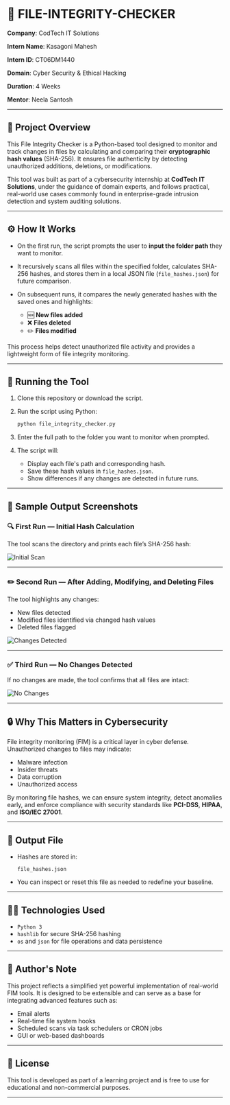 # 🔐 FILE-INTEGRITY-CHECKER

**Company**: CodTech IT Solutions

**Intern Name**: Kasagoni Mahesh

**Intern ID**: CT06DM1440

**Domain**: Cyber Security & Ethical Hacking

**Duration**: 4 Weeks

**Mentor**: Neela Santosh

---

## 📌 Project Overview

This File Integrity Checker is a Python-based tool designed to monitor and track changes in files by calculating and comparing their **cryptographic hash values** (SHA-256). It ensures file authenticity by detecting unauthorized additions, deletions, or modifications.

This tool was built as part of a cybersecurity internship at **CodTech IT Solutions**, under the guidance of domain experts, and follows practical, real-world use cases commonly found in enterprise-grade intrusion detection and system auditing solutions.

---

## ⚙️ How It Works

* On the first run, the script prompts the user to **input the folder path** they want to monitor.
* It recursively scans all files within the specified folder, calculates SHA-256 hashes, and stores them in a local JSON file (`file_hashes.json`) for future comparison.
* On subsequent runs, it compares the newly generated hashes with the saved ones and highlights:

  * 🆕 **New files added**
  * ❌ **Files deleted**
  * ✏️ **Files modified**

This process helps detect unauthorized file activity and provides a lightweight form of file integrity monitoring.

---

## 🚀 Running the Tool

1. Clone this repository or download the script.

2. Run the script using Python:

   ```bash
   python file_integrity_checker.py
   ```

3. Enter the full path to the folder you want to monitor when prompted.

4. The script will:

   * Display each file's path and corresponding hash.
   * Save these hash values in `file_hashes.json`.
   * Show differences if any changes are detected in future runs.

---

## 📸 Sample Output Screenshots

### 🔍 First Run — Initial Hash Calculation

The tool scans the directory and prints each file’s SHA-256 hash:

![Initial Scan](https://github.com/user-attachments/assets/b7b8410b-055f-4e1e-a4ca-a811deed334b)

---

### ✏️ Second Run — After Adding, Modifying, and Deleting Files

The tool highlights any changes:

* New files detected
* Modified files identified via changed hash values
* Deleted files flagged

![Changes Detected](https://github.com/user-attachments/assets/5008bee4-0813-4ba5-9244-513893b4d4f4)

---

### ✅ Third Run — No Changes Detected

If no changes are made, the tool confirms that all files are intact:

![No Changes](https://github.com/user-attachments/assets/22e2f5e8-14ec-4eb8-b763-f38b8cc5defb)

---

## 🔒 Why This Matters in Cybersecurity

File integrity monitoring (FIM) is a critical layer in cyber defense. Unauthorized changes to files may indicate:

* Malware infection
* Insider threats
* Data corruption
* Unauthorized access

By monitoring file hashes, we can ensure system integrity, detect anomalies early, and enforce compliance with security standards like **PCI-DSS**, **HIPAA**, and **ISO/IEC 27001**.

---

## 📁 Output File

* Hashes are stored in:

  ```
  file_hashes.json
  ```

* You can inspect or reset this file as needed to redefine your baseline.

---

## 👨‍💻 Technologies Used

* `Python 3`
* `hashlib` for secure SHA-256 hashing
* `os` and `json` for file operations and data persistence

---

## 📢 Author's Note

This project reflects a simplified yet powerful implementation of real-world FIM tools. It is designed to be extensible and can serve as a base for integrating advanced features such as:

* Email alerts
* Real-time file system hooks
* Scheduled scans via task schedulers or CRON jobs
* GUI or web-based dashboards

---

## 📜 License

This tool is developed as part of a learning project and is free to use for educational and non-commercial purposes.

---
